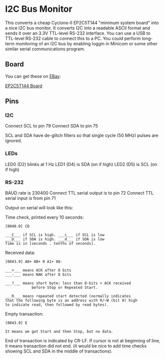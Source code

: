 
# I2C Bus Monitor

This converts a cheap Cyclone-II EP2C5T144 "minimum system board" into a
nice I2C bus monitor.  It converts I2C into a readable ASCII format and
sends it over an 3.3V TTL-level RS-232 interface.  You can use a USB
to TTL-level RS-232 cable to connect this to a PC.  You could perform
long-term monitoring of an I2C bus by enabling loggin in Minicom or some
other similar serial communications program.

## Board

You can get these on [EBay](ttp://www.ebay.com/itm/ALTERA-FPGA-Cyclone-II-EP2C5T144-Minimum-System-Development-Board-/201070505640?hash=item2ed0bc6ea8:g:13IAAMXQrhdTRPs4):

[EP2C5T144 Board](https://github.com/jhallen/joes-sandbox/tree/master/fpga/i2c_monitor/mp2c5board.jpg)

## Pins

### I2C

Connect SCL to pin 79
Connect SDA to pin 75

SCL and SDA have de-glitch filters so that single cycle (50 MHz) pulses are
ignored.

### LEDs

LED0 (D2) blinks at 1 Hz
LED1 (D4) is SDA (on if high)
LED2 (D5) is SCL (on if high)

### RS-232

BAUD rate is 230400
Connect TTL serial output is to pin 72
Connect TTL serial input is from pin 71

Output on serial will look like this:

Time check, printed every 10 seconds:

	[0040.0] CD

	___C___ if SCL is high. ___c___ if SCL is low
	___D___ if SDA is high. ___d___ if SDA is low
	Time is in [seconds . tenths of seconds].

Received data:

	[0043.9] A0+ 0B+ R A1+ 08-

	___+___ means ACK after 8 bits
	___-___ means NAK after 8 bits

	___?___ means short byte: less than 8-bits + ACK received
                before Stop or Repeated Start.

	___R___ means repeated start detected (normally indicates
	that the following byte is an address with R/~W (bit 0) high
	to indicate read, then followed by read bytes).

Empty transaction:

	[0043.9] E

	It means we got Start and then Stop, but no data.

End of transaction is indicated by CR-LF.  If cursor is not at beginning of
line, it means transaction did not end.  (it would be nice to add time
checks showing SCL and SDA in the middle of transactions).
